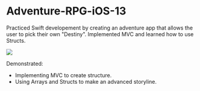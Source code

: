 # Adventure-RPG-iOS-13

Practiced Swift developement by creating an adventure app that allows the user to pick their own "Destiny". Implemented MVC and learned how to use Structs. 

![](Adventure.gif)

Demonstrated: 
- Implementing MVC to create structure.
- Using Arrays and Structs to make an advanced storyline.  


